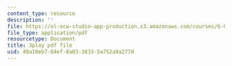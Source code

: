 ```yaml
---
content_type: resource
description: ''
file: https://ol-ocw-studio-app-production.s3.amazonaws.com/courses/6-003-signals-and-systems-fall-2011/40a10eb704ef8a0338335a752a9a277d_tp_MdKz3fC8.pdf
file_type: application/pdf
resourcetype: Document
title: 3play pdf file
uid: 40a10eb7-04ef-8a03-3833-5a752a9a277d
---
```

